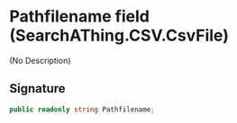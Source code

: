 # Pathfilename field (SearchAThing.CSV.CsvFile<T>)
(No Description)

## Signature
```csharp
public readonly string Pathfilename;
```

